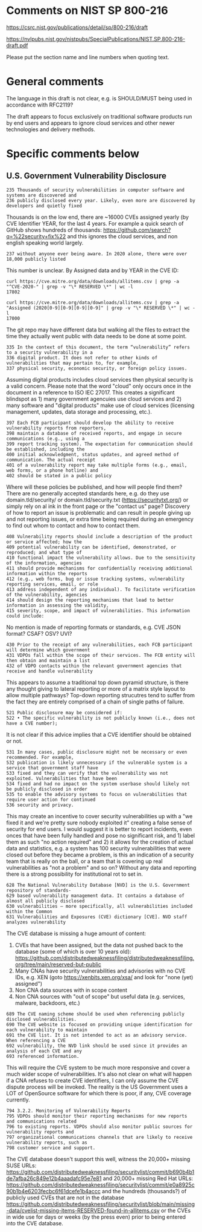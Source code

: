 # Comments on NIST SP 800-216

https://csrc.nist.gov/publications/detail/sp/800-216/draft

https://nvlpubs.nist.gov/nistpubs/SpecialPublications/NIST.SP.800-216-draft.pdf

Please put the section name and line numbers when quoting text.

# General comments

The language in this draft is not clear, e.g. is SHOULD/MUST being used in accordance with RFC2119?

The draft appears to focus exclusively on traditional software products run by end users and appears to ignore cloud services and other newer technologies and delivery methods.

# Specific comments below

## U.S. Government Vulnerability Disclosure

```
235 Thousands of security vulnerabilities in computer software and systems are discovered and
236 publicly disclosed every year. Likely, even more are discovered by developers and quietly fixed
```
Thousands is on the low end, there are ~16000 CVEs assigned yearly (by CVE Identifier YEAR, for the last 4 years. For example a quick search of GitHub shows hundreds of thousands: https://github.com/search?q=%22security+fix%22 and this ignores the cloud services, and non english speaking world largely.

```
237 without anyone ever being aware. In 2020 alone, there were over 18,000 publicly listed
```

This number is unclear. By Assigned data and by YEAR in the CVE ID:

```
curl https://cve.mitre.org/data/downloads/allitems.csv | grep -a "^CVE-2020-" | grep -v "\* RESERVED \*" | wc -l
17802

curl https://cve.mitre.org/data/downloads/allitems.csv | grep -a "Assigned (2020[0-9][0-9][0-9][0-9]" | grep -v "\* RESERVED \*" | wc -l
17000
```

The git repo may have different data but walking all the files to extract the time they actually went public with data needs to be done at some point.

```
335 In the context of this document, the term “vulnerability” refers to a security vulnerability in a
336 digital product. It does not refer to other kinds of vulnerabilities that may pertain to, for example,
337 physical security, economic security, or foreign policy issues.
```

Assuming digital products includes cloud services then physical security is a valid concern. Please note that the word "cloud" only occurs once in the document in a reference to ISO IEC 27017. This creates a significant blindspot as 1) many government agencuies use cloud services and 2) many software and "digital products" make use of cloud services (licensing management, updates, data storage and processing, etc.). 

```
397 Each FCB participant should develop the ability to receive vulnerability reports from reporters,
398 maintain a database of received reports, and engage in secure communications (e.g., using a
399 report tracking system). The expectation for communication should be established, including the
400 initial acknowledgment, status updates, and agreed method of communication. The actual receipt
401 of a vulnerability report may take multiple forms (e.g., email, web forms, or a phone hotline) and
402 should be stated in a public policy
```

Where will these policies be published, and how will people find them? There are no generally accepted standards here, e.g. do they use domain.tld/security/ or domain.tld/security.txt (https://securitytxt.org/) or simply rely on al ink in the front page or the "contact us" page? Discovery of how to report an issue is problematic and can result in people giving up and not reporting issues, or extra time being required during an emergency to find out whom to contact and how to contact them.

```
408 Vulnerability reports should include a description of the product or service affected; how the
409 potential vulnerability can be identified, demonstrated, or reproduced; and what type of
410 functional impact the vulnerability allows. Due to the sensitivity of the information, agencies
411 should provide mechanisms for confidentially receiving additional information within the reports
412 (e.g., web forms, bug or issue tracking systems, vulnerability reporting services, email, or role
413 address independent of any individual). To facilitate verification of the vulnerability, agencies
414 should design the reporting mechanisms that lead to better information in assessing the validity,
415 severity, scope, and impact of vulnerabilities. This information could include:
```

No mention is made of reporting formats or standards, e.g. CVE JSON format? CSAF? OSV? UVI?

```
430 Prior to the receipt of any vulnerabilities, each FCB participant will determine which government
431 VDPOs fall within the scope of their services. The FCB entity will then obtain and maintain a list
432 of VDPO contacts within the relevant government agencies that receive and handle vulnerability
```

This appears to assume a traditional top down pyramid structure, is there any thought giving to lateral reporting or more of a matrix style layout to allow multiple pathways? Top-down reporting strucutres tend to suffer from the fact they are entirely comprised of a chain of single paths of failure.

```
521 Public disclosure may be considered if:
522 • The specific vulnerability is not publicly known (i.e., does not have a CVE number);
```

It is not clear if this advice implies that a CVE identifier should be obtained or not. 

```
531 In many cases, public disclosure might not be necessary or even recommended. For example,
532 publication is likely unnecessary if the vulnerable system is a service that government staff have
533 fixed and they can verify that the vulnerability was not exploited. Vulnerabilities that have been
534 fixed and had no impact on the system userbase should likely not be publicly disclosed in order
535 to enable the advisory systems to focus on vulnerabilities that require user action for continued
536 security and privacy.
```

This may create an incentive to cover security vulnerabilities up with a "we fixed it and we're pretty sure nobody exploited it" creating a false sense of security for end users. I would suggest it is better to report incidents, even onces that have been fully handled and pose no significant risk, and 1) label them as such "no action required" and 2) it allows for the creation of actual data and statistics, e.g. a system has 100 security vulnerabilities that were closed out before they became a problem, is this an indication of a security team that is really on the ball, or a team that is covering up real vulnerabilities as "not a problem" and so on? Without any data and reporting there is a strong possibility for institutional rot to set in.

```
628 The National Vulnerability Database [NVD] is the U.S. Government repository of standards-
629 based vulnerability management data. It contains a database of almost all publicly disclosed
630 vulnerabilities — more specifically, all vulnerabilities included within the Common
631 Vulnerabilities and Exposures (CVE) dictionary [CVE]. NVD staff analyzes vulnerability
```

The CVE database is missing a huge amount of content:

1) CVEs that have been assigned, but the data not pushed back to the database (some of which is over 10 years old): https://github.com/distributedweaknessfiling/distributedweaknessfiling.org/tree/main/reserved-but-public
2) Many CNAs have security vulnerabilities and advisories with no CVE IDs, e.g. XEN (goto https://xenbits.xen.org/xsa/ and look for "none (yet) assigned")
3) Non CNA data sources with in scope content
4) Non CNA sources with "out of scope" but useful data (e.g. services, malware, backdoors, etc.)

```
689 The CVE naming scheme should be used when referencing publicly disclosed vulnerabilities.
690 The CVE website is focused on providing unique identification for each vulnerability to maintain
691 the CVE list. It is not intended to act as an advisory service. When referencing a CVE
692 vulnerability, the NVD link should be used since it provides an analysis of each CVE and any
693 referenced information.
```

This will require the CVE system to be much more responsive and cover a much wider scope of vulnerabilities. It's also not clear on what will happen if a CNA refuses to create CVE identifiers, I can only assume the CVE dispute process will be invoked. The reality is the US Government uses a LOT of OpenSource software for which there is poor, if any, CVE coverage currently. 

```
794 3.2.2. Monitoring of Vulnerability Reports
795 VDPOs should monitor their reporting mechanisms for new reports and communications related
796 to existing reports. VDPOs should also monitor public sources for vulnerability reports and
797 organizational communications channels that are likely to receive vulnerability reports, such as
798 customer service and support.
```

The CVE database doesn't support this well, witness the 20,000+ missing SUSE URLs: https://github.com/distributedweaknessfiling/securitylist/commit/b690b4b1de7afba26c849e12b4aaadafc95e7e81 and 20,000+ missing Red Hat URLs: https://github.com/distributedweaknessfiling/securitylist/commit/e0a8925c90b1b4e6203fecbc6f61dcefe1b4accc and the hundreds (thousands?) of publicly used CVEs that are not in the database https://github.com/distributedweaknessfiling/securitylist/blob/main/missing-data/cvelist-missing-items-RESERVED-found-in-allitems.csv  or the CVEs in wide use for days or weeks (by the press even) prior to being entered into the CVE database.

